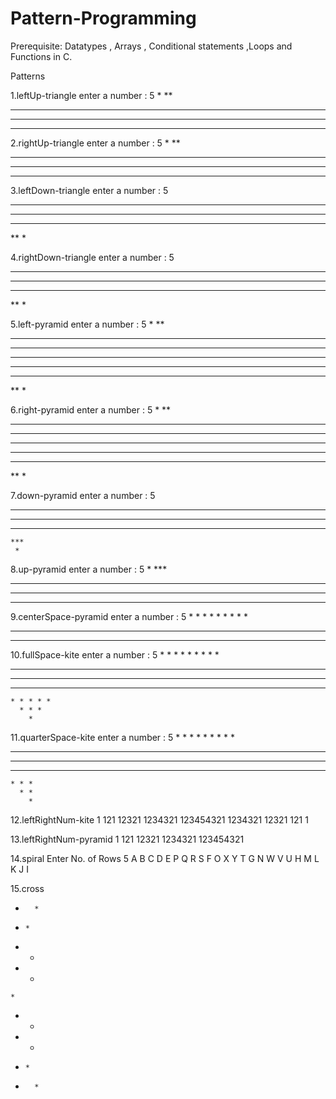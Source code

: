 # Pattern-Programming
Prerequisite: Datatypes , Arrays , Conditional statements ,Loops and Functions in C.

<!-- pin : 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 -->

Patterns

1.leftUp-triangle
enter a number : 5
*
**
***
****
*****


2.rightUp-triangle
enter a number : 5
    *
   **
  ***
 ****
*****


3.leftDown-triangle
enter a number : 5
*****
****
***
**
*


4.rightDown-triangle
enter a number : 5
*****
 ****
  ***
   **
    *


5.left-pyramid
enter a number : 5
*
**
***
****
*****
****
***
**
*


6.right-pyramid
enter a number : 5
    *
   **
  ***
 ****
*****
 ****
  ***
   **
    *


7.down-pyramid
enter a number : 5
 *********
  *******
   *****
    ***
     *


8.up-pyramid
enter a number : 5
     *
    ***
   *****
  *******
 *********


9.centerSpace-pyramid
enter a number : 5
        * 
      * * * 
    * * * * * 
  * * * * * * * 
* * * * * * * * * 


10.fullSpace-kite
enter a number : 5
        * 
      * * * 
    * * * * * 
  * * * * * * * 
* * * * * * * * * 
  * * * * * * * 
    * * * * * 
      * * * 
        * 


11.quarterSpace-kite
enter a number : 5
        * 
      * * * 
    * * * * * 
  * * * * * * * 
* * * * * * * * * 
  * * * * 
    * * * 
      * * 
        * 


12.leftRightNum-kite
    1
   121
  12321
 1234321
123454321
 1234321
  12321
   121
    1


13.leftRightNum-pyramid
    1
   121
  12321
 1234321
123454321


14.spiral
Enter No. of Rows 5
A B C D E 
P Q R S F 
O X Y T G 
N W V U H 
M L K J I 


15.cross
*       *
 *     * 
  *   *  
   * *   
    *    
   * *   
  *   *  
 *     * 
*       *

